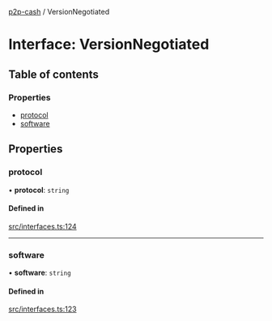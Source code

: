 [p2p-cash](../README.md) / VersionNegotiated

# Interface: VersionNegotiated

## Table of contents

### Properties

- [protocol](VersionNegotiated.md#protocol)
- [software](VersionNegotiated.md#software)

## Properties

### protocol

• **protocol**: `string`

#### Defined in

[src/interfaces.ts:124](https://github.com/mainnet-pat/p2p-cash/blob/master/src/interfaces.ts#L124)

___

### software

• **software**: `string`

#### Defined in

[src/interfaces.ts:123](https://github.com/mainnet-pat/p2p-cash/blob/master/src/interfaces.ts#L123)
